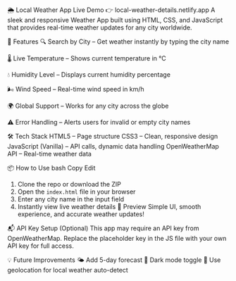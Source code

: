 🌦️ Local Weather App
Live Demo 👉 local-weather-details.netlify.app
A sleek and responsive Weather App built using HTML, CSS, and JavaScript that provides real-time weather updates for any city worldwide.

🚀 Features
🔍 Search by City – Get weather instantly by typing the city name

🌡️ Live Temperature – Shows current temperature in °C

💧 Humidity Level – Displays current humidity percentage

🌬️ Wind Speed – Real-time wind speed in km/h

🌍 Global Support – Works for any city across the globe

⚠️ Error Handling – Alerts users for invalid or empty city names

🛠️ Tech Stack
HTML5 – Page structure
CSS3 – Clean, responsive design
JavaScript (Vanilla) – API calls, dynamic data handling
OpenWeatherMap API – Real-time weather data

📦 How to Use
bash
Copy
Edit
1. Clone the repo or download the ZIP
2. Open the `index.html` file in your browser
3. Enter any city name in the input field
4. Instantly view live weather details
📸 Preview
Simple UI, smooth experience, and accurate weather updates!

📬 API Key Setup (Optional)
This app may require an API key from OpenWeatherMap.
Replace the placeholder key in the JS file with your own API key for full access.

💡 Future Improvements
🌤️ Add 5-day forecast
🎨 Dark mode toggle
📍 Use geolocation for local weather auto-detect
